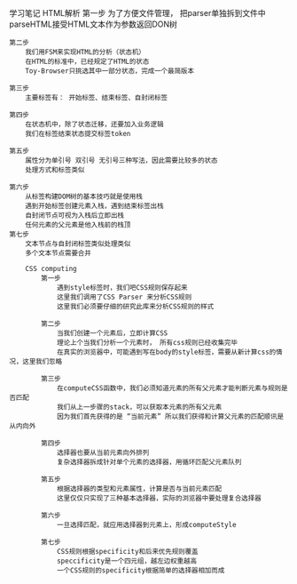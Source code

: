 学习笔记
HTML解析
    第一步
        为了方便文件管理， 把parser单独拆到文件中
        parseHTML接受HTML文本作为参数返回DON树

    第二步
        我们用FSM来实现HTML的分析（状态机）
        在HTML的标准中，已经规定了HTML的状态
        Toy-Browser只挑选其中一部分状态，完成一个最简版本

    第三步
        主要标签有： 开始标签、结束标签、自封闭标签

    第四步
        在状态机中，除了状态迁移，还要加入业务逻辑
        我们在标签结束状态提交标签token

    第五步
        属性分为单引号 双引号 无引号三种写法，因此需要比较多的状态
        处理方式和标签类似

    第六步
        从标签构建DOM树的基本技巧就是使用栈
        遇到开始标签创建元素入栈，遇到结束标签出栈
        自封闭节点可视为入栈后立即出栈
        任何元素的父元素是他入栈前的栈顶
    第七步
        文本节点与自封闭标签类似处理类似
        多个文本节点需要合并

        CSS computing
            第一步
                遇到style标签时，我们吧CSS规则保存起来
                这里我们调用了CSS Parser 来分析CSS规则
                这里我们必须要仔细的研究此库来分析CSS规则的样式

            第二步
                当我们创建一个元素后，立即计算CSS
                理论上个当我们分析一个元素时， 所有css规则已经收集完毕
                在真实的浏览器中，可能遇到写在body的style标签，需要从新计算css的情况，这里我们忽略

            第三步
                在computeCSS函数中，我们必须知道元素的所有父元素才能判断元素与规则是否匹配
                我们从上一步骤的stack，可以获取本元素的所有父元素
                因为我们首先获得的是 “当前元素” 所以我们获得和计算父元素的匹配顺讯是从内向外
            
            第四步
                选择器也要从当前元素向外排列
                复杂选择器拆成针对单个元素的选择器，用循环匹配父元素队列

            第五步
                根据选择器的类型和元素属性，计算是否与当前元素匹配
                这里仅仅只实现了三种基本选择器，实际的浏览器中要处理复合选择器
            
            第六步
                一旦选择匹配，就应用选择器到元素上，形成computeStyle
            
            第七步
                CSS规则根据specificity和后来优先规则覆盖
                speccificity是一个四元组，越左边权重越高
                一个CSS规则的specificity根据简单的选择器相加而成